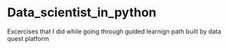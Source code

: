 # Data_scientist_in_python
 Excercises that I did while going through guided learnign path built by data quest platform
